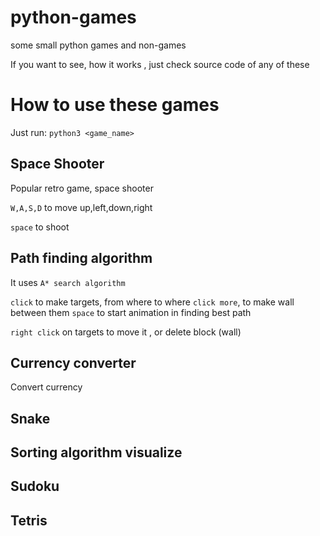 # python-games
some small python games and non-games

If you want to see, how it works , just check source code of any of these

# How to use these games

Just run: ```python3 <game_name> ``` 


## Space Shooter
Popular retro game, space shooter

```W,A,S,D``` to move up,left,down,right

```space``` to shoot
 


## Path finding algorithm
It uses ```A* search algorithm```


```click``` to make targets, from where to where
```click more```, to make wall between them
```space``` to start animation in finding best path

```right click``` on targets to move it , or delete block (wall)




## Currency converter

Convert currency


## Snake

## Sorting algorithm visualize

## Sudoku

## Tetris


